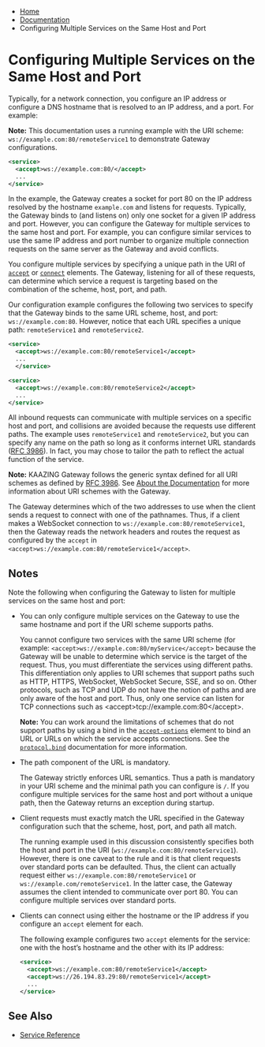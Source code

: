 -   [Home](../../index.md)
-   [Documentation](../index.md)
-   Configuring Multiple Services on the Same Host and Port

Configuring Multiple Services on the Same Host and Port 
============================================================================================================

Typically, for a network connection, you configure an IP address or configure a DNS hostname that is resolved to an IP address, and a port. For example:

**Note:** This documentation uses a running example with the URI scheme: `ws://example.com:80/remoteService1` to demonstrate Gateway configurations.

``` xml
<service>
  <accept>ws://example.com:80/</accept>
  ...
</service>
```

In the example, the Gateway creates a socket for port 80 on the IP address resolved by the hostname `example.com` and listens for requests. Typically, the Gateway binds to (and listens on) only one socket for a given IP address and port. However, you can configure the Gateway for multiple services to the same host and port. For example, you can configure similar services to use the same IP address and port number to organize multiple connection requests on the same server as the Gateway and avoid conflicts.

You configure multiple services by specifying a unique path in the URI of [`accept`](../admin-reference/r_conf_service.md#accept) or [`connect`](../admin-reference/r_conf_service.md#connect) elements. The Gateway, listening for all of these requests, can determine which service a request is targeting based on the combination of the scheme, host, port, and path.

Our configuration example configures the following two services to specify that the Gateway binds to the same URL scheme, host, and port: `ws://example.com:80`. However, notice that each URL specifies a unique path: `remoteService1` and `remoteService2`.

``` xml
<service>
  <accept>ws://example.com:80/remoteService1</accept>
  ...
  </service>

<service>
  <accept>ws://example.com:80/remoteService2</accept>
  ...
</service>
```

All inbound requests can communicate with multiple services on a specific host and port, and collisions are avoided because the requests use different paths. The example uses `remoteService1` and `remoteService2`, but you can specify any name on the path so long as it conforms internet URL standards ([RFC 3986](http://tools.ietf.org/html/rfc3986)). In fact, you may chose to tailor the path to reflect the actual function of the service.

**Note:** KAAZING Gateway follows the generic syntax defined for all URI schemes as defined by [RFC 3986](http://tools.ietf.org/html/rfc3986). See [About the Documentation](../about/about.md) for more information about URI schemes with the Gateway.

The Gateway determines which of the two addresses to use when the client sends a request to connect with one of the pathnames. Thus, if a client makes a WebSocket connection to `ws://example.com:80/remoteService1`, then the Gateway reads the network headers and routes the request as configured by the `accept` in `<accept>ws://example.com:80/remoteService1</accept>`.

Notes
-------------------------

Note the following when configuring the Gateway to listen for multiple services on the same host and port:

-   You can only configure multiple services on the Gateway to use the same hostname and port if the URI scheme supports paths.

    You cannot configure two services with the same URI scheme (for example: `<accept>ws://example.com:80/myService</accept>` because the Gateway will be unable to determine which service is the target of the request. Thus, you must differentiate the services using different paths. This differentiation only applies to URI schemes that support paths such as HTTP, HTTPS, WebSocket, WebSocket Secure, SSE, and so on. Other protocols, such as TCP and UDP do not have the notion of paths and are only aware of the host and port. Thus, only one service can listen for TCP connections such as \<accept\>tcp://example.com:80\</accept\>.

    **Note:** You can work around the limitations of schemes that do not support paths by using a bind in the [`accept-options`](../admin-reference/r_conf_service.md#svcaccept) element to bind an URL or URLs on which the service accepts connections. See the [`protocol.bind`](../admin-reference/r_conf_service.md#protocolbind) documentation for more information.

-   The path component of the URL is mandatory.

    The Gateway strictly enforces URL semantics. Thus a path is mandatory in your URI scheme and the minimal path you can configure is `/`. If you configure multiple services for the same host and port without a unique path, then the Gateway returns an exception during startup.

-   Client requests must exactly match the URL specified in the Gateway configuration such that the scheme, host, port, and path all match.

    The running example used in this discussion consistently specifies both the host and port in the URI (`ws://example.com:80/remoteService1`). However, there is one caveat to the rule and it is that client requests over standard ports can be defaulted. Thus, the client can actually request either `ws://example.com:80/remoteService1` or `ws://example.com/remoteService1`. In the latter case, the Gateway assumes the client intended to communicate over port 80. You can configure multiple services over standard ports.

-   Clients can connect using either the hostname or the IP address if you configure an `accept` element for each.

    The following example configures two `accept` elements for the service: one with the host’s hostname and the other with its IP address:

    ``` xml
    <service>
      <accept>ws://example.com:80/remoteService1</accept>
      <accept>ws://26.194.83.29:80/remoteService1</accept>
      ...
    </service>
    ```

See Also
--------

-   [Service Reference](r_conf_service.md)
